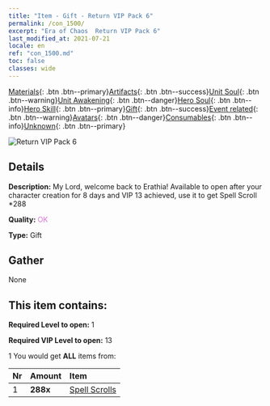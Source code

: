 ```yaml
---
title: "Item - Gift - Return VIP Pack 6"
permalink: /con_1500/
excerpt: "Era of Chaos  Return VIP Pack 6"
last_modified_at: 2021-07-21
locale: en
ref: "con_1500.md"
toc: false
classes: wide
---
```

 [Materials](/Items/){: .btn .btn--primary}[Artifacts](/Items/Artifacts/){: .btn .btn--success}[Unit Soul](/Items/UnitSoul/){: .btn .btn--warning}[Unit Awakening](/Items/UnitAwakening/){: .btn .btn--danger}[Hero Soul](/Items/HeroSoul/){: .btn .btn--info}[Hero Skill](/Items/HeroSkill/){: .btn .btn--primary}[Gift](/Items/Gift/){: .btn .btn--success}[Event related](/Items/Events/){: .btn .btn--warning}[Avatars](/Items/Avatars/){: .btn .btn--danger}[Consumables](/Items/Consumables/){: .btn .btn--info}[Unknown](/Items/Unknown/){: .btn .btn--primary}

 ![Return VIP Pack 6](/images/t/i_905001.png)

## Details
 **Description:** My Lord, welcome back to Erathia! Available to open after your character creation for 8 days and VIP 13 achieved, use it to get Spell Scroll *288

 **Quality:** <span style="color: #DA70D6">OK</span>

 **Type:** Gift

## Gather

  None

## This item contains:

 **Required Level to open:** 1

 **Required VIP Level to open:** 13

 1 You would get **ALL** items  from:

  | Nr | Amount |     Item    |
  |:---|:-------|:------------|
  | 1 |  **288x** | [Spell Scrolls](/Items/con_694/) |  | 
